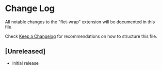 # Change Log

All notable changes to the "flet-wrap" extension will be documented in this file.

Check [Keep a Changelog](http://keepachangelog.com/) for recommendations on how to structure this file.

## [Unreleased]

- Initial release